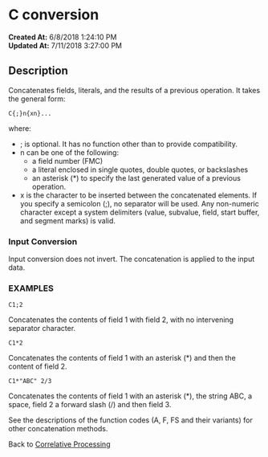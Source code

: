 # C conversion 

**Created At:** 6/8/2018 1:24:10 PM  
**Updated At:** 7/11/2018 3:27:00 PM  


## Description 

Concatenates fields, literals, and the results of a previous operation. It takes the general form:

```
C{;}n{xn}...
```

where:

- ; is optional. It has no function other than to provide compatibility.
- n can be one of the following:
    - a field number (FMC)
    - a literal enclosed in single quotes, double quotes, or backslashes
    - an asterisk (\*) to specify the last generated value of a previous operation.
- x is the character to be inserted between the concatenated elements. If you specify a semicolon (;), no separator will be used. Any non-numeric character except a system delimiters (value, subvalue, field, start buffer, and segment marks) is valid.




### Input Conversion 

Input conversion does not invert. The concatenation is applied to the input data.



### EXAMPLES

```
C1;2
```

Concatenates the contents of field 1 with field 2, with no intervening separator character.



```
C1*2
```

Concatenates the contents of field 1 with an asterisk (\*) and then the content of field 2.



```
C1*"ABC" 2/3
```

Concatenates the contents of field 1 with an asterisk (\*), the string ABC, a space, field 2 a forward slash (/) and then field 3.



See the descriptions of the function codes (A, F, FS and their variants) for other concatenation methods.

Back to [Correlative Processing](321577-conversion-processing)
